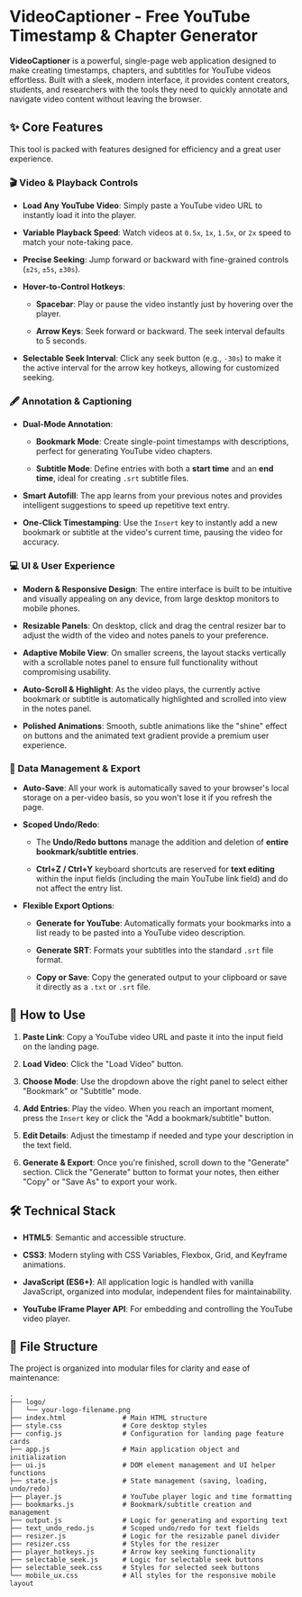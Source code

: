 # VideoCaptioner - Free YouTube Timestamp & Chapter Generator

**VideoCaptioner** is a powerful, single-page web application designed to make creating timestamps, chapters, and subtitles for YouTube videos effortless. Built with a sleek, modern interface, it provides content creators, students, and researchers with the tools they need to quickly annotate and navigate video content without leaving the browser.

## ✨ Core Features

This tool is packed with features designed for efficiency and a great user experience.

### 🎬 Video & Playback Controls

-   **Load Any YouTube Video**: Simply paste a YouTube video URL to instantly load it into the player.
    
-   **Variable Playback Speed**: Watch videos at `0.5x`, `1x`, `1.5x`, or `2x` speed to match your note-taking pace.
    
-   **Precise Seeking**: Jump forward or backward with fine-grained controls (`±2s`, `±5s`, `±30s`).
    
-   **Hover-to-Control Hotkeys**:
    
    -   **Spacebar**: Play or pause the video instantly just by hovering over the player.
        
    -   **Arrow Keys**: Seek forward or backward. The seek interval defaults to 5 seconds.
        
-   **Selectable Seek Interval**: Click any seek button (e.g., `-30s`) to make it the active interval for the arrow key hotkeys, allowing for customized seeking.
    

### 🖋️ Annotation & Captioning

-   **Dual-Mode Annotation**:
    
    -   **Bookmark Mode**: Create single-point timestamps with descriptions, perfect for generating YouTube video chapters.
        
    -   **Subtitle Mode**: Define entries with both a **start time** and an **end time**, ideal for creating `.srt` subtitle files.
        
-   **Smart Autofill**: The app learns from your previous notes and provides intelligent suggestions to speed up repetitive text entry.
    
-   **One-Click Timestamping**: Use the `Insert` key to instantly add a new bookmark or subtitle at the video's current time, pausing the video for accuracy.
    

### 💻 UI & User Experience

-   **Modern & Responsive Design**: The entire interface is built to be intuitive and visually appealing on any device, from large desktop monitors to mobile phones.
    
-   **Resizable Panels**: On desktop, click and drag the central resizer bar to adjust the width of the video and notes panels to your preference.
    
-   **Adaptive Mobile View**: On smaller screens, the layout stacks vertically with a scrollable notes panel to ensure full functionality without compromising usability.
    
-   **Auto-Scroll & Highlight**: As the video plays, the currently active bookmark or subtitle is automatically highlighted and scrolled into view in the notes panel.
    
-   **Polished Animations**: Smooth, subtle animations like the "shine" effect on buttons and the animated text gradient provide a premium user experience.
    

### 💾 Data Management & Export

-   **Auto-Save**: All your work is automatically saved to your browser's local storage on a per-video basis, so you won't lose it if you refresh the page.
    
-   **Scoped Undo/Redo**:
    
    -   The **Undo/Redo buttons** manage the addition and deletion of **entire bookmark/subtitle entries**.
        
    -   **Ctrl+Z / Ctrl+Y** keyboard shortcuts are reserved for **text editing** within the input fields (including the main YouTube link field) and do not affect the entry list.
        
-   **Flexible Export Options**:
    
    -   **Generate for YouTube**: Automatically formats your bookmarks into a list ready to be pasted into a YouTube video description.
        
    -   **Generate SRT**: Formats your subtitles into the standard `.srt` file format.
        
    -   **Copy or Save**: Copy the generated output to your clipboard or save it directly as a `.txt` or `.srt` file.
        

## 🚀 How to Use

1.  **Paste Link**: Copy a YouTube video URL and paste it into the input field on the landing page.
    
2.  **Load Video**: Click the "Load Video" button.
    
3.  **Choose Mode**: Use the dropdown above the right panel to select either "Bookmark" or "Subtitle" mode.
    
4.  **Add Entries**: Play the video. When you reach an important moment, press the `Insert` key or click the "Add a bookmark/subtitle" button.
    
5.  **Edit Details**: Adjust the timestamp if needed and type your description in the text field.
    
6.  **Generate & Export**: Once you're finished, scroll down to the "Generate" section. Click the "Generate" button to format your notes, then either "Copy" or "Save As" to export your work.
    

## 🛠️ Technical Stack

-   **HTML5**: Semantic and accessible structure.
    
-   **CSS3**: Modern styling with CSS Variables, Flexbox, Grid, and Keyframe animations.
    
-   **JavaScript (ES6+)**: All application logic is handled with vanilla JavaScript, organized into modular, independent files for maintainability.
    
-   **YouTube IFrame Player API**: For embedding and controlling the YouTube video player.
    

## 📂 File Structure

The project is organized into modular files for clarity and ease of maintenance:

```
.
├── logo/
│   └── your-logo-filename.png
├── index.html              # Main HTML structure
├── style.css               # Core desktop styles
├── config.js               # Configuration for landing page feature cards
├── app.js                  # Main application object and initialization
├── ui.js                   # DOM element management and UI helper functions
├── state.js                # State management (saving, loading, undo/redo)
├── player.js               # YouTube player logic and time formatting
├── bookmarks.js            # Bookmark/subtitle creation and management
├── output.js               # Logic for generating and exporting text
├── text_undo_redo.js       # Scoped undo/redo for text fields
├── resizer.js              # Logic for the resizable panel divider
├── resizer.css             # Styles for the resizer
├── player_hotkeys.js       # Arrow key seeking functionality
├── selectable_seek.js      # Logic for selectable seek buttons
├── selectable_seek.css     # Styles for selected seek buttons
└── mobile_ux.css           # All styles for the responsive mobile layout

```
